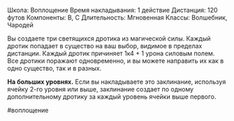 Школа: Воплощение
Время накладывания: 1 действие
Дистанция: 120 футов
Компоненты: В, С
Длительность: Мгновенная
Классы: Волшебник, Чародей

Вы создаете три светящихся дротика из магической силы. Каждый дротик попадает в существо на ваш выбор, видимое в пределах дистанции. Каждый дротик причиняет 1к4 + 1 урона силовым полем. Все дротики поражают одновременно, и вы можете направить их как в одно существо, так и в разных.

**На больших уровнях.** Если вы накладываете это заклинание, используя ячейку 2-го уровня или выше, заклинание создает по одному дополнительному дротику за каждый уровень ячейки выше первого.

#воплощение 